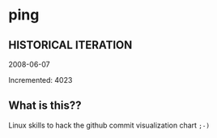 # ping

## HISTORICAL ITERATION
2008-06-07

Incremented: 4023

## What is this?? 
Linux skills to hack the github commit visualization chart `;-)`
